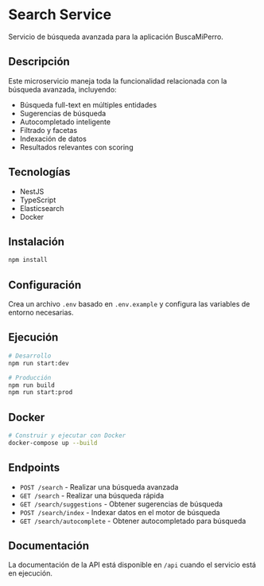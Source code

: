 # Search Service

Servicio de búsqueda avanzada para la aplicación BuscaMiPerro.

## Descripción

Este microservicio maneja toda la funcionalidad relacionada con la búsqueda avanzada, incluyendo:
- Búsqueda full-text en múltiples entidades
- Sugerencias de búsqueda
- Autocompletado inteligente
- Filtrado y facetas
- Indexación de datos
- Resultados relevantes con scoring

## Tecnologías

- NestJS
- TypeScript
- Elasticsearch
- Docker

## Instalación

```bash
npm install
```

## Configuración

Crea un archivo `.env` basado en `.env.example` y configura las variables de entorno necesarias.

## Ejecución

```bash
# Desarrollo
npm run start:dev

# Producción
npm run build
npm run start:prod
```

## Docker

```bash
# Construir y ejecutar con Docker
docker-compose up --build
```

## Endpoints

- `POST /search` - Realizar una búsqueda avanzada
- `GET /search` - Realizar una búsqueda rápida
- `GET /search/suggestions` - Obtener sugerencias de búsqueda
- `POST /search/index` - Indexar datos en el motor de búsqueda
- `GET /search/autocomplete` - Obtener autocompletado para búsqueda

## Documentación

La documentación de la API está disponible en `/api` cuando el servicio está en ejecución.
